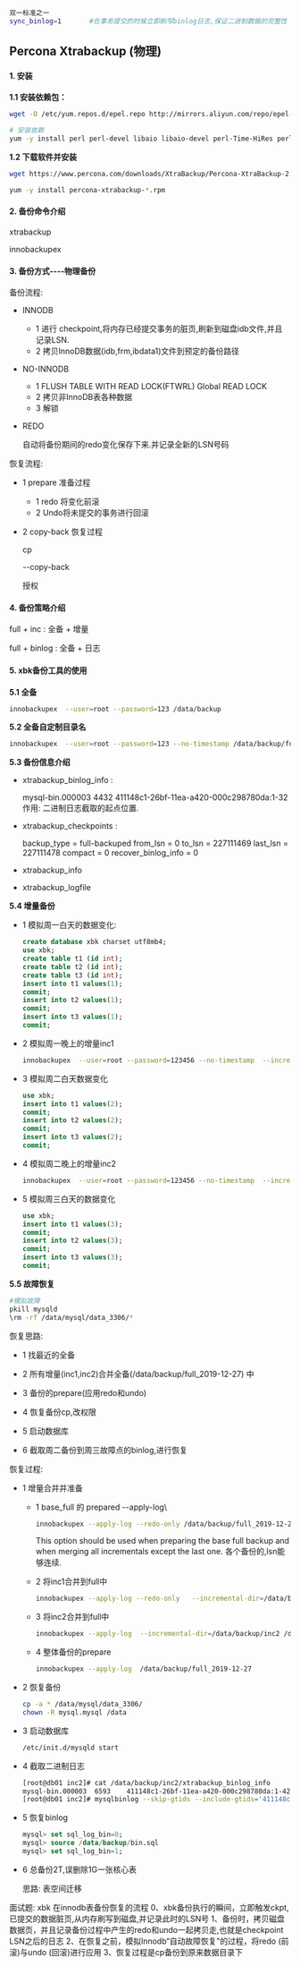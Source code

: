 

```bash
双一标准之一
sync_binlog=1		#在事务提交的时候立即刷写binlog日志,保证二进制数据的完整性
```



## Percona Xtrabackup (物理)

#### 1. 安装

**1.1 安装依赖包：**

```bash
wget -O /etc/yum.repos.d/epel.repo http://mirrors.aliyun.com/repo/epel-7.repo

# 安装依赖
yum -y install perl perl-devel libaio libaio-devel perl-Time-HiRes perl-DBD-MySQL libev
```

**1.2 下载软件并安装**

```bash
wget https://www.percona.com/downloads/XtraBackup/Percona-XtraBackup-2.4.12/binary/redhat/7/x86_64/percona-xtrabackup-24-2.4.12-1.el7.x86_64.rpm

yum -y install percona-xtrabackup-*.rpm
```

#### 2. 备份命令介绍

xtrabackup

innobackupex

#### 3. 备份方式----物理备份

备份流程: 

- INNODB

  - 1 进行 checkpoint,将内存已经提交事务的脏页,刷新到磁盘idb文件,并且  记录LSN.
  - 2 拷贝InnoDB数据(idb,frm,ibdata1)文件到预定的备份路径

- NO-INNODB

  - 1 FLUSH TABLE WITH READ LOCK(FTWRL) Global READ LOCK
  - 2 拷贝非InnoDB表各种数据
  - 3 解锁

- REDO

  自动将备份期间的redo变化保存下来.并记录全新的LSN号码

恢复流程: 

- 1 prepare  准备过程

  - 1 redo 将变化前滚
  - 2 Undo将未提交的事务进行回滚

- 2 copy-back 恢复过程

  cp

  --copy-back

  授权



#### 4. 备份策略介绍

full + inc : 全备 + 增量

full + binlog : 全备 + 日志

#### 5. xbk备份工具的使用

**5.1 全备**

```bash
innobackupex  --user=root --password=123 /data/backup
```

**5.2 全备自定制目录名**

```bash
innobackupex  --user=root --password=123 --no-timestamp /data/backup/full_`date +%F`
```

**5.3 备份信息介绍**

- xtrabackup_binlog_info : 

  mysql-bin.000003	4432	411148c1-26bf-11ea-a420-000c298780da:1-32
  作用: 二进制日志截取的起点位置.

- xtrabackup_checkpoints :

  backup_type = full-backuped 
  from_lsn = 0
  to_lsn = 227111469
  last_lsn = 227111478
  compact = 0
  recover_binlog_info = 0

- xtrabackup_info

- xtrabackup_logfile

**5.4 增量备份**

- 1 模拟周一白天的数据变化: 

  ```sql
  create database xbk charset utf8mb4;
  use xbk;
  create table t1 (id int);
  create table t2 (id int);
  create table t3 (id int);
  insert into t1 values(1);
  commit;
  insert into t2 values(1);
  commit;
  insert into t3 values(1);
  commit;
  ```

- 2 模拟周一晚上的增量inc1

  ```bash
  innobackupex  --user=root --password=123456 --no-timestamp  --incremental  --incremental-basedir=/data/backup/full_2019-12-27    /data/backup/inc1
  ```

- 3 模拟周二白天数据变化

  ```sql
  use xbk;
  insert into t1 values(2);
  commit;
  insert into t2 values(2);
  commit;
  insert into t3 values(2);
  commit;
  ```

- 4 模拟周二晚上的增量inc2 

  ```bash
  innobackupex  --user=root --password=123456 --no-timestamp  --incremental  --incremental-basedir=/data/backup/inc1    /data/backup/inc2
  ```

- 5 模拟周三白天的数据变化

  ```sql
  use xbk;
  insert into t1 values(3);
  commit;
  insert into t2 values(3);
  commit;
  insert into t3 values(3);
  commit;
  ```

**5.5 故障恢复**

```bash
#模拟故障
pkill mysqld
\rm -rf /data/mysql/data_3306/*
```

恢复思路: 

- 1 找最近的全备

- 2 所有增量(inc1,inc2)合并全备(/data/backup/full_2019-12-27) 中

- 3 备份的prepare(应用redo和undo)
- 4 恢复备份cp,改权限
- 5 启动数据库
- 6 截取周二备份到周三故障点的binlog,进行恢复

恢复过程: 

- 1 增量合并并准备

  - 1 base_full 的 prepared --apply-log\

    ```bash
    innobackupex --apply-log --redo-only /data/backup/full_2019-12-27
    ```

    This option should be used when preparing the base full
    backup and when merging all incrementals except the last one. 
    各个备份的,lsn能够连续.

  - 2 将inc1合并到full中

    ```bash
    innobackupex --apply-log --redo-only   --incremental-dir=/data/backup/inc1 /data/backup/full_2019-12-27
    ```

  - 3 将inc2合并到full中

    ```bash
    innobackupex --apply-log  --incremental-dir=/data/backup/inc2 /data/backup/full_2019-12-27
    ```

  - 4 整体备份的prepare

    ```bash
    innobackupex --apply-log  /data/backup/full_2019-12-27
    ```

- 2 恢复备份

  ```bash
  cp -a * /data/mysql/data_3306/
  chown -R mysql.mysql /data
  ```

- 3 启动数据库

  ```bash
  /etc/init.d/mysqld start
  ```

- 4 截取二进制日志

  ```bash
  [root@db01 inc2]# cat /data/backup/inc2/xtrabackup_binlog_info 
  mysql-bin.000003	6593	411148c1-26bf-11ea-a420-000c298780da:1-42
  [root@db01 inc2]# mysqlbinlog --skip-gtids --include-gtids='411148c1-26bf-11ea-a420-000c298780da:43-45' /data/mysql/binlog_3306/mysql-bin.000003 >/data/backup/bin.sql
  
  ```

- 5 恢复binlog

  ```SQL
  mysql> set sql_log_bin=0;
  mysql> source /data/backup/bin.sql
  mysql> set sql_log_bin=1;
  ```

- 6 总备份2T,误删除1G一张核心表

  思路: 表空间迁移













面试题: xbk 在innodb表备份恢复的流程
0、xbk备份执行的瞬间，立即触发ckpt,已提交的数据脏页,从内存刷写到磁盘,并记录此时的LSN号
1、备份时，拷贝磁盘数据页，并且记录备份过程中产生的redo和undo一起拷贝走,也就是checkpoint LSN之后的日志
2、在恢复之前，模拟Innodb“自动故障恢复"的过程，将redo (前滚)与undo (回滚)进行应用
3、恢复过程是cp备份到原来数据目录下















